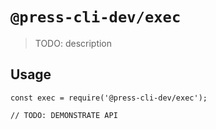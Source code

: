 # `@press-cli-dev/exec`

> TODO: description

## Usage

```
const exec = require('@press-cli-dev/exec');

// TODO: DEMONSTRATE API
```
